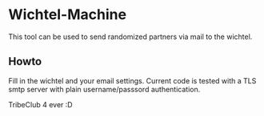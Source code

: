 # Wichtel-Machine

This tool can be used to send randomized partners via mail to the wichtel.

## Howto
Fill in the wichtel and your email settings. Current code is tested with a TLS smtp server with plain username/passsord authentication.

TribeClub 4 ever :D